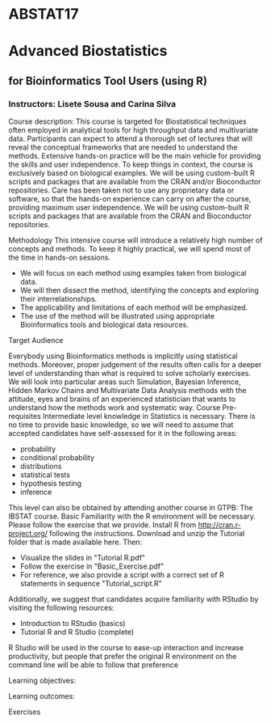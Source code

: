# ABSTAT17 
# Advanced Biostatistics 
## for Bioinformatics Tool Users (using R)


### Instructors: Lisete Sousa and Carina Silva


Course description:
This course is targeted for Biostatistical techniques often employed in analytical tools for high throughput data and multivariate data. Participants can expect to attend a thorough set of lectures that will reveal the conceptual frameworks that are needed to understand the methods. Extensive hands-on practice will be the main vehicle for providing the skills and user independence. To keep things in context, the course is exclusively based on biological examples.
We will be using custom-built R scripts and packages that are available from the CRAN and/or Bioconductor repositories.
Care has been taken not to use any proprietary data or software, so that the hands-on experience can carry on after the course, providing maximum user independence. We will be using custom-built R scripts and packages that are available from the CRAN and Bioconductor repositories.

Methodology
This intensive course will introduce a relatively high number of concepts and methods. To keep it highly practical, we will spend most of the time in hands-on sessions.
- We will focus on each method using examples taken from biological data.
- We will then dissect the method, identifying the concepts and exploring their interrelationships.
- The applicability and limitations of each method will be emphasized.
- The use of the method will be illustrated using appropriate Bioinformatics tools and biological data resources.

Target Audience

Everybody using Bioinformatics methods is implicitly using statistical methods. Moreover, proper judgement of the results often calls for a deeper level of understanding than what is required to solve scholarly exercises.
We will look into particular areas such Simulation, Bayesian Inference, Hidden Markov Chains and Multivariate Data Analysis methods with the attitude, eyes and brains of an experienced statistician that wants to understand how the methods work and systematic way.
Course Pre-requisites
Intermediate level knowledge in Statistics is necessary. There is no time to provide basic knowledge, so we will need to assume that accepted candidates have self-assessed for it in the following areas:
- probability
- conditional probability
- distributions
- statistical tests
- hypothesis testing
- inference

This level can also be obtained by attending another course in GTPB: The IBSTAT course.
Basic Familiarity with the R environment will be necessary. Please follow the exercise that we provide.
Install R from http://cran.r-project.org/ following the instructions.
Download and unzip the Tutorial folder that is made available here.
Then:
- Visualize the slides in "Tutorial R.pdf"
- Follow the exercise in "Basic_Exercise.pdf"
- For reference, we also provide a script with a correct set of R statements in sequence "Tutorial_script.R"

Additionally, we suggest that candidates acquire familiarity with RStudio by visiting the following resources:

- Introduction to RStudio (basics)
- Tutorial R and R Studio (complete)

R Studio will be used in the course to ease-up interaction and increase productivity, but people that prefer the original R environment on the command line will be able to follow that preference


Learning objectives:



Learning outcomes:

Exercises
